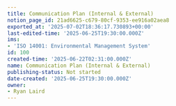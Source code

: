 ```yaml
---
title: Communication Plan (Internal & External)
notion_page_id: 21ad6625-c679-80cf-9353-ee916a02aea8
exported_at: '2025-07-02T18:36:17.730893+00:00'
last-edited-time: '2025-06-25T19:30:00.000Z'
ims:
- 'ISO 14001: Environmental Management System'
id: 100
created-time: '2025-06-22T02:31:00.000Z'
name: Communication Plan (Internal & External)
publishing-status: Not started
date-created: '2025-06-25T19:30:00.000Z'
owner:
- Ryan Laird
---
```


<!-- Unsupported block type: child_database -->

<!-- Unsupported block type: child_database -->

<!-- Unsupported block type: child_database -->